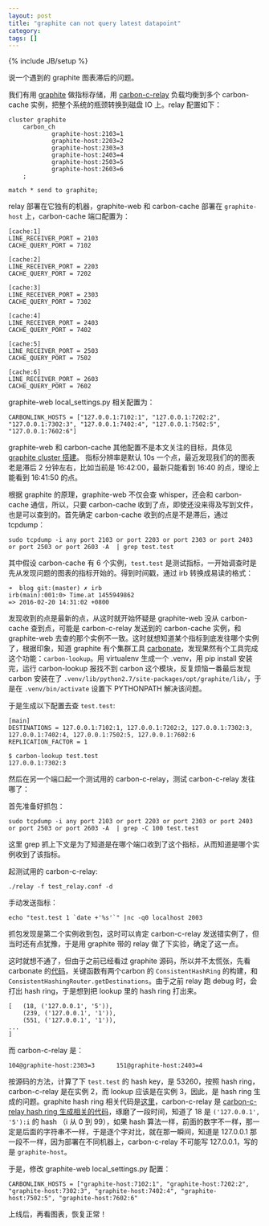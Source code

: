 ```yaml
---
layout: post
title: "graphite can not query latest datapoint"
category:
tags: []
---
```

{% include JB/setup %}

说一个遇到的 graphite 图表滞后的问题。

我们有用 [graphite](https://graphite.readthedocs.org/en/latest/) 做指标存储，用 [carbon-c-relay](https://github.com/grobian/carbon-c-relay) 负载均衡到多个 carbon-cache 实例，把整个系统的瓶颈转换到磁盘 IO 上。relay 配置如下：

```
cluster graphite
    carbon_ch
			graphite-host:2103=1
			graphite-host:2203=2
			graphite-host:2303=3
			graphite-host:2403=4
			graphite-host:2503=5
			graphite-host:2603=6
    ;

match * send to graphite;
```

relay 部署在它独有的机器，graphite-web 和 carbon-cache 部署在 `graphite-host` 上，carbon-cache 端口配置为：

```
[cache:1]
LINE_RECEIVER_PORT = 2103
CACHE_QUERY_PORT = 7102

[cache:2]
LINE_RECEIVER_PORT = 2203
CACHE_QUERY_PORT = 7202

[cache:3]
LINE_RECEIVER_PORT = 2303
CACHE_QUERY_PORT = 7302

[cache:4]
LINE_RECEIVER_PORT = 2403
CACHE_QUERY_PORT = 7402

[cache:5]
LINE_RECEIVER_PORT = 2503
CACHE_QUERY_PORT = 7502

[cache:6]
LINE_RECEIVER_PORT = 2603
CACHE_QUERY_PORT = 7602
```

graphite-web local_settings.py 相关配置为：

```
CARBONLINK_HOSTS = ["127.0.0.1:7102:1", "127.0.0.1:7202:2", "127.0.0.1:7302:3", "127.0.0.1:7402:4", "127.0.0.1:7502:5", "127.0.0.1:7602:6"]
```

graphite-web 和 carbon-cache 其他配置不是本文关注的目标，具体见 [graphite cluster 搭建](https://grey-boundary.io/the-architecture-of-clustering-graphite/)。
指标分辨率是默认 10s 一个点，最近发现我们的的图表老是滞后 2 分钟左右，比如当前是 16:42:00，最新只能看到 16:40 的点，理论上能看到 16:41:50 的点。

根据 graphite 的原理，graphite-web 不仅会查 whisper，还会和 carbon-cache 通信，所以，只要 carbon-cache 收到了点，即使还没来得及写到文件，也是可以查到的。首先确定 carbon-cache 收到的点是不是滞后，通过 tcpdump：

```
sudo tcpdump -i any port 2103 or port 2203 or port 2303 or port 2403 or port 2503 or port 2603 -A  | grep test.test
```

其中假设 carbon-cache 有 6 个实例，`test.test` 是测试指标，一开始调查时是先从发现问题的图表的指标开始的。得到时间戳，通过 irb 转换成易读的格式：

```
➜  blog git:(master) ✗ irb
irb(main):001:0> Time.at 1455949862
=> 2016-02-20 14:31:02 +0800
```

发现收到的点是最新的点，从这时就开始怀疑是 graphite-web 没从 carbon-cache 查到点，可能是 carbon-c-relay 发送到的 carbon-cache 实例，和 graphite-web 去查的那个实例不一致。这时就想知道某个指标到底发往哪个实例了，根据印象，知道 graphite 有个集群工具 [carbonate](https://github.com/jssjr/carbonate)，发现果然有个工具完成这个功能：`carbon-lookup`。用 virtualenv 生成一个 .venv，用 pip install 安装完，运行 carbon-lookup 报找不到 carbon 这个模块，反复烦恼一番最后发现 carbon 安装在了 `.venv/lib/python2.7/site-packages/opt/graphite/lib/`，于是在 `.venv/bin/activate` 设置下 PYTHONPATH 解决该问题。

于是生成以下配置去查 `test.test`:

```
[main]
DESTINATIONS = 127.0.0.1:7102:1, 127.0.0.1:7202:2, 127.0.0.1:7302:3, 127.0.0.1:7402:4, 127.0.0.1:7502:5, 127.0.0.1:7602:6
REPLICATION_FACTOR = 1
```

```
$ carbon-lookup test.test
127.0.0.1:7302:3
```

然后在另一个端口起一个测试用的 carbon-c-relay，测试 carbon-c-relay 发往哪了：

首先准备好抓包：

```
sudo tcpdump -i any port 2103 or port 2203 or port 2303 or port 2403 or port 2503 or port 2603 -A  | grep -C 100 test.test
```

这里 grep 抓上下文是为了知道是在哪个端口收到了这个指标，从而知道是哪个实例收到了该指标。

起测试用的 carbon-c-relay:

```
./relay -f test_relay.conf -d
```

手动发送指标：

```
echo "test.test 1 `date +'%s'`" |nc -q0 localhost 2003
```

抓包发现是第二个实例收到包，这时可以肯定 carbon-c-relay 发送错实例了，但当时还有点犹豫，于是用 graphite 带的 relay 做了下实验，确定了这一点。

这时就想不通了，但由于之前已经看过 graphite 源码，所以并不太慌张，先看 carbonate 的[代码](https://github.com/jssjr/carbonate/blob/master/carbonate%2Fcluster.py#L16)，关键函数有两个carbon 的 `ConsistentHashRing` 的构建，和 `ConsistentHashingRouter.getDestinations`。由于之前 relay 跑 debug 时，会打出 hash ring，于是想到把 lookup 里的 hash ring 打出来。

```
[   (18, ('127.0.0.1', '5')),
    (239, ('127.0.0.1', '1')),
    (551, ('127.0.0.1', '1')),
...
]
```

而 carbon-c-relay 是：

```
104@graphite-host:2303=3      151@graphite-host:2403=4
```

按源码的方法，计算了下 `test.test` 的 hash key，是 53260，按照 hash ring，carbon-c-relay 是在实例 2，而 lookup 应该是在实例 3，因此，是 hash ring 生成的问题。graphite hash ring 相关代码是[这里](https://github.com/graphite-project/carbon/blob/master/lib%2Fcarbon%2Fhashing.py#L24)，carbon-c-relay 是 [carbon-c-relay hash ring 生成相关的代码](https://github.com/grobian/carbon-c-relay/blob/master/consistent-hash.c#L227)，琢磨了一段时间，知道了 18 是 `('127.0.0.1', '5'):i` 的 hash （i 从 0 到 99），如果 hash 算法一样，前面的数字不一样，那一定是后面的字符串不一样，于是逐个字对比，就在那一瞬间，知道是 127.0.0.1 那一段不一样，因为部署在不同机器上，carbon-c-relay 不可能写 127.0.0.1，写的是 `graphite-host`。

于是，修改 graphite-web local_settings.py 配置：

```
CARBONLINK_HOSTS = ["graphite-host:7102:1", "graphite-host:7202:2", "graphite-host:7302:3", "graphite-host:7402:4", "graphite-host:7502:5", "graphite-host:7602:6"
```

上线后，再看图表，恢复正常！
